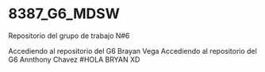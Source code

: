 # 8387_G6_MDSW
Repositorio del grupo de trabajo N#6

Accediendo al repositorio del G6 Brayan Vega
Accediendo al repositorio del G6 Annthony Chavez
#HOLA BRYAN XD
